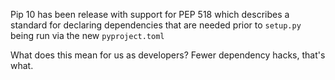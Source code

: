 Pip 10 has been release with support for PEP 518 which describes a standard
for declaring dependencies that are needed prior to `setup.py` being run via the new `pyproject.toml`

What does this mean for us as developers? Fewer dependency hacks, that's what.